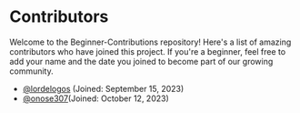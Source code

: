 # Contributors

Welcome to the Beginner-Contributions repository! Here's a list of amazing contributors who have joined this project. If you're a beginner, feel free to add your name and the date you joined to become part of our growing community.

<!-- FORMAT -->
<!--
- [@username](https://github.com/username) (Joined: Month Day, Year)
 -->
<!-- CONTRIBUTORS -->

- [@lordelogos](https://github.com/lordelogos) (Joined: September 15, 2023)
- [@onose307](https://github.com/onose307)(Joined: October 12, 2023)
